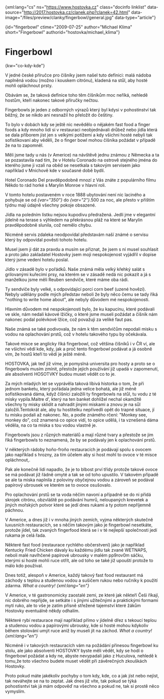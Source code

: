 
{xml:lang="cs" ns="https://www.hostovka.cz" class="docinfo linklist" data-source="http://2017.hostovka.cz/clanek.php?clanek=42.html" data-image="/files/preview/clanky/fingerbowl/general.jpg" data-type="article"}

{id="fingerbowl" ctime="2009-07-25" author="Michael Klíma" short="Fingerbowl" authorid="hostovka/michael_klima"}

# Fingerbowl

<!-- generated attribute kw by user_udpatekw.sh on 2019-04-16, do not edit -->

{kw="co-kdy-kde"}

V jedné české příručce pro číšníky jsem našel tuto definici: malá nádoba naplněná vodou (možno i kouskem citrónu), kladená na stůl, aby hosté mohli opláchnout prsty.

Obávám se, že taková definice toho těm číšníkům moc neříká, nehledě hostům, kteří nakonec takové příručky nečtou.

Fingerbowls je jeden z odborných výrazů který byl kdysi v pohostinství tak běžný, že se nikdo ani nesnažil ho přeložit do češtiny.

To bylo v dobách kdy se ještě nic nevědělo o nějakém fast food a finger foods a kdy mnoho lidí si v restauraci neobjednávali drůbež nebo jídla která se dala příborem jíst jen s velkými potížemi a kdy všichni hosté nebyli tak sofistikovaní aby věděli, že o finger bowl mohou číšníka požádat v případě že na to zapomněl.

Měli jsme tady u nás (v Americe) na návštěvě jednu známou z Německa a ta se pozastavila nad tím, že v Hotelu Coronado na ostrově stejného jména do kterého jsme ji vzali na oběd se nesetkala s takovým servisem jako například v Mnichově kde v současné době bydlí.

Hotel Coronado Del pravděpodobně mnozí z Vás znáte z populárního filmu Někdo to rád horké s Marylin Monroe v hlavní roli.

V tomto hotelu postaveném v roce 1888 ubytování není nic laciného a pohybuje se od  _{var="350"}_ do  _{var="2"}_.500 za noc, ale přesto v příštím týdnu mají údajně všechny pokoje obsazené.

Jídla na poledním lístku nejsou kupodivu předražená. Jedli jme v elegantní jídelně na terase s výhledem na překrásnou pláž na které se Marylin pravděpodobně slunila, což nemělo chybu.

Nicméně servis zdaleka neodpovídal představám naší známé o servisu který by odpovídal pověsti tohoto hotelu.

Musel jsem ji dát za pravdu a musím se přiznat, že jsem s ní musel souhlasit a proto jako zakladatel Hostovky jsem moji nespokojenost vyjádřil v dopise který jsme vedení hotelu poslal.

Jídlo v zásadě bylo v pořádků. Naše známá měla velký křehký salát s grilovanými kuřecími prsy, na kterém se v zásadě nedá nic pokazit a já s manželkou jsme měli Reuben sendviče, které máme oba rádi.

Ty sendviče byly velké, s odpovídající porcí corn beef (uzené hovězí). Nebyly udělány podle mých představ neboli že byly něco čemu se tady říká "nothing to write home about", ale nebyly důvodem mé nespokojenosti.

Hlavním důvodem mé nespokojenosti bylo, že ku kapucínu, které podávali ve skle, nám nedali kávové lžičky, o které jsme museli požádat a číšník nám nakonec podal polévkové lžíce, což považuji za veliké faut pas.

Naše známá se také podivovala, že nám k těm sendvičům nepodali misku s vodou na oplachování prstů, což v hotelu takového typu by očekávala.

Takové misce se anglicky říká fingerbowl, což většina číšníků i v ČR ví, ale ne všichni vědí kde, kdy, jak a proč tento fingerbowl podávat a já osobně vím, že hostů kteří to vědí je ještě méně.

HOSTOVKA, jak teď již víme, je pomyslná universita pro hosty a proto se o fingerbowls musím zmínit, přestože jejich používání již upadá v zapomenutí, ale absolventi HOSOTVKY budou muset vědět co to je.

Za mých mladých let se vyprávěla taková líbivá historka o tom, že při jednom banketu, který pořádala jedna velice bohatá, ale již méně sofistikovaná dáma, když číšníci založili ty fingerbowls na stůl, tu vodu z té misky vypila.Maitre d', který na ten banket dohlížel nechal okamžitě všechny ty misky sklidit a nahradit jinými miskami a znovu je na sůl založili.Tentokrát ale, aby tu hostitelku nepřivedli opět do trapné situace, jí tu misku podali až nakonec. No, a podle známého rčení: "Monkey see, monkey do", což znamená co opice vidí, to opice udělá, i ta vznešená dáma věděla, na co ta miska s tou vodou vlastně je.

Fingerbowls jsou z různých materiálů a mají různé tvary a přestože se jim říká fingerbowls to neznamená, že by se podávaly jen k oplachování prstů.

V některých rádoby hoňo-froňo restauracích je podávají spolu s ovocem jako například s hrozny, za tím účelem aby si host mohl to ovoce v té misce opláchnout,.

Pak ale konečně lidi napadlo, že je to blbost prví třídy protože takové ovoce se má podávat již řádně omyté a tak se od toho upustilo. V takovém případě se ale ta miska naplnila z poloviny obyčejnou vodou a zároveň se podával papírový ubrousek ve kterém se to ovoce osušovalo.

Pro oplachování prstů se ta voda něčím navoní a případně se do ni přidá skrojek citrónu, obzvláště po podávání humrů, neloupaných krevetek a jiných mořských potvor které se jedí dnes rukami a ty potom nepříjemně páchnou.

V Americe, a dnes již i v mnoha jiných zemích, vyjma některých skutečně luxusních restauracích, se s něčím takovým jako je fingerbowl nesetkáte, protože jídel, tak zvaných fingerfood která se i v té nejlepší společnosti jedí rukama je celá řada.

Některé fast food (restaurace rychlého občerstvení) jako je například Kentucky Fried Chicken dávaly ku každému jídlu tak zvané WETNAPS, neboli malé navlhčené papírové ubrousky v malém pp9rov0m sáčku, kterými si hosté mohli ruce otřít, ale od toho se také již upouští protože to málo kdo používal.

Dnes totiž, alespoň v Americe, každý takový fast food restaurant má záchody s teplou a studenou vodou a sušičem rukou nebo ručníky k použití zdarma. _What a country! {xml:lang="en"}_

V Americe, v té gastronomicky zaostalé zemi, ze které jak někteří Češi říkají, nic dobrého nepřijde, se setkáte i s jinými užitečnými a praktickými formami mytí ruko, ale to vše je zatím přísně střežené tajemství které žákům Hostovky eventuálně někdy odhalím.

Některé rybí restaurace mají například přímo v jídelně dřez s tekoucí teplou a studenou vodou a papírovými ubrousky, kde si hosté mohou kdykoliv během stolování umýt ruce aniž by museli jít na záchod. _What a country! {xml:lang="en"}_

Nicméně i v takových restauracích vám na požádání přinesou fingerbowl ku stolu, ale jako absolventi HOSTOVKY byste měli vědět, kdy se hodí o fingerbowl požádat a kdy ne, abyste nevypadali jako z Huculova, nehledě k tomu,že toto všechno budete muset vědět při závěrečných zkouškách Hostovky.

Proto pokud máte jakékoliv pochyby o tom kdy, kde, co a jak jíst nebo nejíst, tak neváhejte se na to zeptat. Jak dnes již víte, tak pokud se týká pohostisntví tak já mám odpověď na všechno a pokud ne, tak si prostě něco vymyslím.


